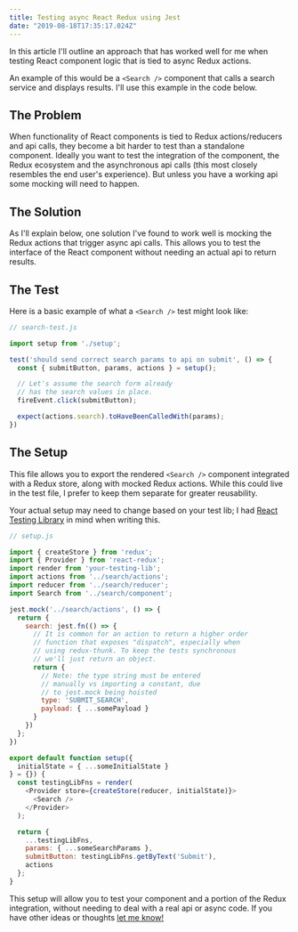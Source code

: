 ```yaml
---
title: Testing async React Redux using Jest
date: "2019-08-18T17:35:17.024Z" 
---
```


In this article I'll outline an approach that has worked well for me when testing React component logic that is tied to async Redux actions.

An example of this would be a `<Search />` component that calls a search service and displays results. I'll use this example in the code below.

## The Problem
When functionality of React components is tied to Redux actions/reducers and api calls, they become a bit harder to test than a standalone component. Ideally you want to test the integration of the component, the Redux ecosystem and the asynchronous api calls (this most closely resembles the end user's experience). But unless you have a working api some mocking will need to happen.

## The Solution
As I'll explain below, one solution I've found to work well is mocking the Redux actions that trigger async api calls. This allows you to test the interface of the React component without needing an actual api to return results.

## The Test

Here is a basic example of what a `<Search />` test might look like:

```js
// search-test.js

import setup from './setup';

test('should send correct search params to api on submit', () => {
  const { submitButton, params, actions } = setup();

  // Let's assume the search form already 
  // has the search values in place.
  fireEvent.click(submitButton);

  expect(actions.search).toHaveBeenCalledWith(params);
})
```

## The Setup

This file allows you to export the rendered `<Search />` component integrated with a Redux store, along with mocked Redux actions. While this could live in the test file, I prefer to keep them separate for greater reusability. 

Your actual setup may need to change based on your test lib; I had [React Testing Library](https://github.com/testing-library/react-testing-library) in mind when writing this.

```js
// setup.js

import { createStore } from 'redux';
import { Provider } from 'react-redux';
import render from 'your-testing-lib';
import actions from '../search/actions';
import reducer from '../search/reducer';
import Search from '../search/component';

jest.mock('../search/actions', () => {
  return {
    search: jest.fn(() => {
      // It is common for an action to return a higher order 
      // function that exposes "dispatch", especially when
      // using redux-thunk. To keep the tests synchronous
      // we'll just return an object.
      return {
        // Note: the type string must be entered
        // manually vs importing a constant, due
        // to jest.mock being hoisted
        type: 'SUBMIT_SEARCH',
        payload: { ...somePayload }
      }
    })
  };
})

export default function setup({
  initialState = { ...someInitialState }
} = {}) {
  const testingLibFns = render(
    <Provider store={createStore(reducer, initialState)}>
      <Search />
    </Provider>
  );

  return {
    ...testingLibFns,
    params: { ...someSearchParams },
    submitButton: testingLibFns.getByText('Submit'),
    actions
  }; 
}
```

This setup will allow you to test your component and a portion of the Redux integration, without needing to deal with a real api or async code. If you have other ideas or thoughts [let me know!](https://twitter.com/BryceDooley)